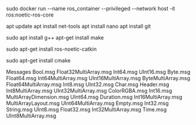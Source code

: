 

sudo docker run --name ros_container --privileged --network host -it ros:noetic-ros-core 

apt update
apt install net-tools
apt install nano
apt install git

sudo apt install g++
apt-get install make

sudo apt-get install ros-noetic-catkin

sudo apt-get install cmake




Messages
Bool.msg            Float32MultiArray.msg  Int64.msg                UInt16.msg
Byte.msg            Float64.msg            Int64MultiArray.msg      UInt16MultiArray.msg
ByteMultiArray.msg  Float64MultiArray.msg  Int8.msg                 UInt32.msg
Char.msg            Header.msg             Int8MultiArray.msg       UInt32MultiArray.msg
ColorRGBA.msg       Int16.msg              MultiArrayDimension.msg  UInt64.msg
Duration.msg        Int16MultiArray.msg    MultiArrayLayout.msg     UInt64MultiArray.msg
Empty.msg           Int32.msg              String.msg               UInt8.msg
Float32.msg         Int32MultiArray.msg    Time.msg                 UInt8MultiArray.msg